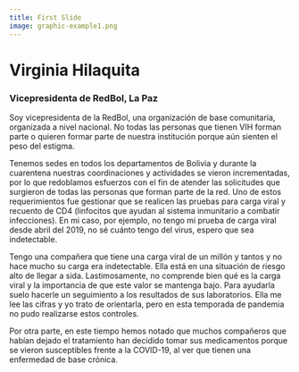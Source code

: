 ```yaml
---
title: First Slide
image: graphic-example1.png
---
```


# Virginia Hilaquita
### Vicepresidenta de RedBol, La Paz

Soy vicepresidenta de la RedBol, una organización de base comunitaria, organizada a nivel nacional. No todas las personas que tienen VIH forman parte o quieren formar parte de nuestra institución porque aún sienten el peso del estigma.

Tenemos sedes en todos los departamentos de Bolivia y durante la cuarentena nuestras coordinaciones y actividades se vieron incrementadas, por lo que redoblamos esfuerzos con el fin de atender las solicitudes que surgieron de todas las personas que forman parte de la red. Uno de estos requerimientos fue gestionar que se realicen las pruebas para carga viral y recuento de CD4 (linfocitos que ayudan al sistema inmunitario a combatir infecciones). En mi caso, por ejemplo, no tengo mi prueba de carga viral desde abril del 2019, no sé cuánto tengo del virus, espero que sea indetectable.

Tengo una compañera que tiene una carga viral de un millón y tantos y no hace mucho su carga era indetectable. Ella está en una situación de riesgo alto de llegar a sida. Lastimosamente, no comprende bien qué es la carga viral y la importancia de que este valor se mantenga bajo. Para ayudarla suelo hacerle un seguimiento a los resultados de sus laboratorios. Ella me lee las cifras y yo trato de orientarla, pero en esta temporada de pandemia no pudo realizarse estos controles. 

Por otra parte, en este tiempo hemos notado que muchos compañeros que habían dejado el tratamiento han decidido tomar sus medicamentos porque se vieron susceptibles frente a la COVID-19, al ver que tienen una enfermedad de base crónica.

